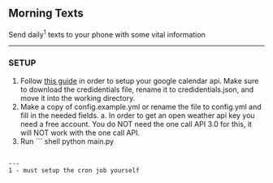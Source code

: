 ## Morning Texts
Send daily<sup>1</sup> texts to your phone with some vital information 

---
### SETUP
1. Follow [this guide](https://developers.google.com/calendar/api/quickstart/python) in order to setup your google calendar api. Make sure to download the credidentials file, rename it to credidentials.json, and move it into the working directory. 
2. Make a copy of config.example.yml or rename the file to config.yml and fill in the needed fields. 
  a. In order to get an open weather api key you need a free account. You do NOT need the one call API 3.0 for this, it will NOT work with the one call API.
3. Run ```
shell
python main.py
```

---
1 - must setup the cron job yourself
